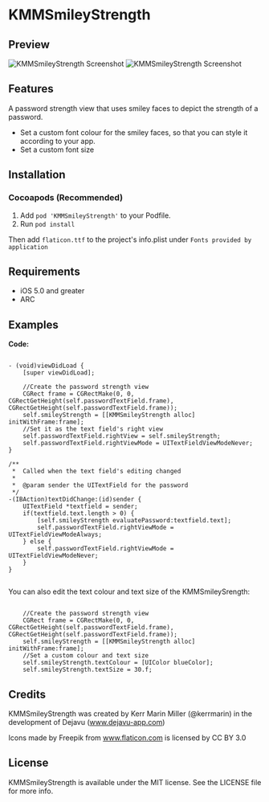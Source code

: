 KMMSmileyStrength
=================

## Preview

![KMMSmileyStrength Screenshot](https://raw.githubusercontent.com/kerrmarin/KMMSmileyStrength/master/screenshots/strongpw.jpg)
![KMMSmileyStrength Screenshot](https://raw.githubusercontent.com/kerrmarin/KMMSmileyStrength/master/screenshots/weakpw.jpg)

## Features

A password strength view that uses smiley faces to depict the strength of a password.

* Set a custom font colour for the smiley faces, so that you can style it according to your app.
* Set a custom font size

## Installation

### Cocoapods (Recommended)

1. Add `pod 'KMMSmileyStrength'` to your Podfile.
2. Run `pod install`

Then add `flaticon.ttf` to the project's info.plist under `Fonts provided by application` 

## Requirements

- iOS 5.0 and greater
- ARC

## Examples

**Code:**

```objc

- (void)viewDidLoad {
    [super viewDidLoad];
    
    //Create the password strength view
    CGRect frame = CGRectMake(0, 0, CGRectGetHeight(self.passwordTextField.frame), CGRectGetHeight(self.passwordTextField.frame));
    self.smileyStrength = [[KMMSmileyStrength alloc] initWithFrame:frame];
    //Set it as the text field's right view
    self.passwordTextField.rightView = self.smileyStrength;
    self.passwordTextField.rightViewMode = UITextFieldViewModeNever;
}

/**
 *  Called when the text field's editing changed
 *
 *  @param sender the UITextField for the password
 */
-(IBAction)textDidChange:(id)sender {
    UITextField *textfield = sender;
    if(textfield.text.length > 0) {
        [self.smileyStrength evaluatePassword:textfield.text];
        self.passwordTextField.rightViewMode = UITextFieldViewModeAlways;
    } else {
        self.passwordTextField.rightViewMode = UITextFieldViewModeNever;
    }
}


```

You can also edit the text colour and text size of the KMMSmileySrength:

```objc

    //Create the password strength view
    CGRect frame = CGRectMake(0, 0, CGRectGetHeight(self.passwordTextField.frame), CGRectGetHeight(self.passwordTextField.frame));
    self.smileyStrength = [[KMMSmileyStrength alloc] initWithFrame:frame];
    //Set a custom colour and text size
    self.smileyStrength.textColour = [UIColor blueColor];
    self.smileyStrength.textSize = 30.f;

```


## Credits

KMMSmileyStrength was created by Kerr Marin Miller (@kerrmarin) in the development of Dejavu (www.dejavu-app.com)

Icons made by Freepik from www.flaticon.com is licensed by CC BY 3.0

## License

KMMSmileyStrength is available under the MIT license. See the LICENSE file for more info.
